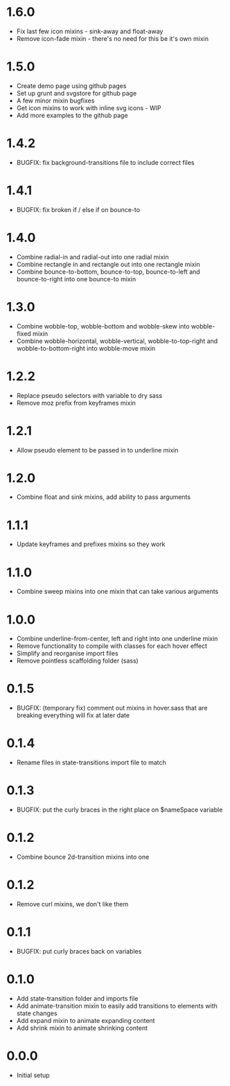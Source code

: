 # 1.6.0

* Fix last few icon mixins - sink-away and float-away
* Remove icon-fade mixin - there's no need for this be it's own mixin

# 1.5.0

* Create demo page using github pages
* Set up grunt and svgstore for github page
* A few minor mixin bugfixes
* Get icon mixins to work with inline svg icons - WIP
* Add more examples to the github page

# 1.4.2

* BUGFIX: fix background-transitions file to include correct files

# 1.4.1

* BUGFIX: fix broken if / else if on bounce-to

# 1.4.0

* Combine radial-in and radial-out into one radial mixin
* Combine rectangle in and rectangle out into one rectangle mixin
* Combine bounce-to-bottom, bounce-to-top, bounce-to-left and bounce-to-right into one bounce-to mixin

# 1.3.0

* Combine wobble-top, wobble-bottom and wobble-skew into wobble-fixed mixin
* Combine wobble-horizontal, wobble-vertical, wobble-to-top-right and wobble-to-bottom-right into wobble-move mixin

# 1.2.2

* Replace pseudo selectors with variable to dry sass
* Remove moz prefix from keyframes mixin

# 1.2.1

* Allow pseudo element to be passed in to underline mixin

# 1.2.0

* Combine float and sink mixins, add ability to pass arguments

# 1.1.1

* Update keyframes and prefixes mixins so they work

# 1.1.0

* Combine sweep mixins into one mixin that can take various arguments

# 1.0.0

* Combine underline-from-center, left and right into one underline mixin
* Remove functionality to compile with classes for each hover effect
* Simplify and reorganise import files
* Remove pointless scaffolding folder (sass)

# 0.1.5

* BUGFIX: (temporary fix) comment out mixins in hover.sass that are breaking everything will fix at later date

# 0.1.4

* Rename files in state-transitions import file to match

# 0.1.3

* BUGFIX: put the curly braces in the right place on $nameSpace variable

# 0.1.2

* Combine bounce 2d-transition mixins into one

# 0.1.2

* Remove curl mixins, we don't like them

# 0.1.1

* BUGFIX: put curly braces back on variables

# 0.1.0

* Add state-transition folder and imports file
* Add animate-transition mixin to easily add transitions to elements with state changes
* Add expand mixin to animate expanding content
* Add shrink mixin to animate shrinking content

# 0.0.0

* Initial setup
